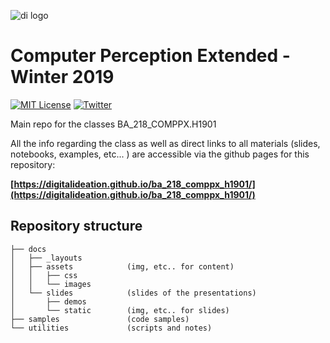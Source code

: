 ![di logo](https://raw.githubusercontent.com/digitalideation/ba_218_comppx_h1901/master/docs/assets/images/di-logo-small.jpg "di logo")


# Computer Perception Extended - Winter 2019

[![MIT License](https://img.shields.io/badge/license-MIT-blue.svg)](http://opensource.org/licenses/MIT)
[![Twitter](https://img.shields.io/twitter/url/https/github.com/webslides/webslides.svg?style=social)](https://twitter.com/digideation)

Main repo for the classes BA_218_COMPPX.H1901

All the info regarding the class as well as direct links to all materials (slides, notebooks, examples, etc... ) are accessible via the github pages for this repository: 

**[https://digitalideation.github.io/ba_218_comppx_h1901/](https://digitalideation.github.io/ba_218_comppx_h1901/)**

## Repository structure

```
├── docs
│   ├── _layouts
│   ├── assets            (img, etc.. for content)
│   │   ├── css
│   │   └── images
│   └── slides            (slides of the presentations)
│       ├── demos
│       └── static        (img, etc.. for slides)
├── samples               (code samples) 
└── utilities             (scripts and notes)
```